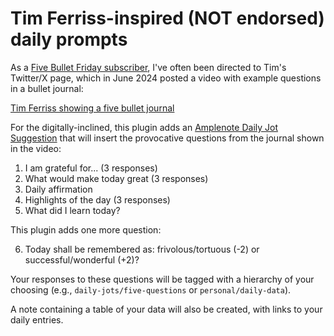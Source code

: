 # Tim Ferriss-inspired (NOT endorsed) daily prompts

As a [Five Bullet Friday subscriber](https://go.tim.blog/5-bullet-friday-1/), I've often been directed to Tim's Twitter/X
page, which in June 2024 posted a video with example questions in a bullet journal:

[Tim Ferriss showing a five bullet journal](https://twitter.com/tferriss/status/1808838290008588460)

For the digitally-inclined, this plugin adds an [Amplenote Daily Jot Suggestion](https://www.amplenote.com/help/jots_suggestions)
that will insert the provocative questions from the journal shown in the video:

1. I am grateful for... (3 responses)
2. What would make today great (3 responses)
3. Daily affirmation
4. Highlights of the day (3 responses)
5. What did I learn today?

This plugin adds one more question:

6. Today shall be remembered as: frivolous/tortuous (-2) or successful/wonderful (+2)?  

Your responses to these questions will be tagged with a hierarchy of your choosing (e.g., `daily-jots/five-questions` or `personal/daily-data`). 

A note containing a table of your data will also be created, with links to your daily entries.